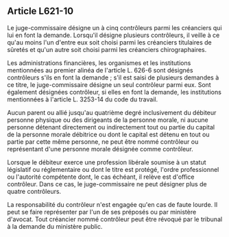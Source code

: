 Article L621-10
----
Le juge-commissaire désigne un à cinq contrôleurs parmi les créanciers qui lui
en font la demande. Lorsqu'il désigne plusieurs contrôleurs, il veille à ce
qu'au moins l'un d'entre eux soit choisi parmi les créanciers titulaires de
sûretés et qu'un autre soit choisi parmi les créanciers chirographaires.

Les administrations financières, les organismes et les institutions mentionnées
au premier alinéa de l'article L. 626-6 sont désignés contrôleurs s'ils en font
la demande ; s'il est saisi de plusieurs demandes à ce titre, le
juge-commissaire désigne un seul contrôleur parmi eux. Sont également désignées
contrôleur, si elles en font la demande, les institutions mentionnées à
l'article L. 3253-14 du code du travail.

Aucun parent ou allié jusqu'au quatrième degré inclusivement du débiteur
personne physique ou des dirigeants de la personne morale, ni aucune personne
détenant directement ou indirectement tout ou partie du capital de la personne
morale débitrice ou dont le capital est détenu en tout ou partie par cette même
personne, ne peut être nommé contrôleur ou représentant d'une personne morale
désignée comme contrôleur.

Lorsque le débiteur exerce une profession libérale soumise à un statut
législatif ou réglementaire ou dont le titre est protégé, l'ordre professionnel
ou l'autorité compétente dont, le cas échéant, il relève est d'office
contrôleur. Dans ce cas, le juge-commissaire ne peut désigner plus de quatre
contrôleurs.

La responsabilité du contrôleur n'est engagée qu'en cas de faute lourde. Il peut
se faire représenter par l'un de ses préposés ou par ministère d'avocat. Tout
créancier nommé contrôleur peut être révoqué par le tribunal à la demande du
ministère public.
